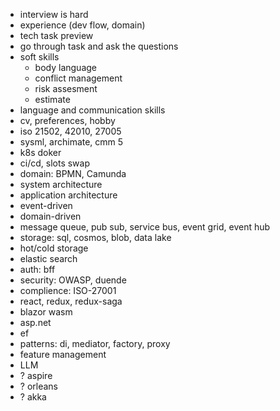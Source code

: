 * interview is hard
* experience (dev flow, domain)
* tech task preview
* go through task and ask the questions
* soft skills
  * body language
  * conflict management
  * risk assesment
  * estimate
* language and communication skills
* cv, preferences, hobby
* iso 21502, 42010, 27005
* sysml, archimate, cmm 5
* k8s doker
* ci/cd, slots swap
* domain: BPMN, Camunda
* system architecture
* application architecture
* event-driven
* domain-driven
* message queue, pub sub, service bus, event grid, event hub
* storage: sql, cosmos, blob, data lake
* hot/cold storage
* elastic search
* auth: bff
* security: OWASP, duende
* complience: ISO-27001
* react, redux, redux-saga
* blazor wasm
* asp.net
* ef
* patterns: di, mediator, factory, proxy
* feature management
* LLM
* ? aspire
* ? orleans
* ? akka
